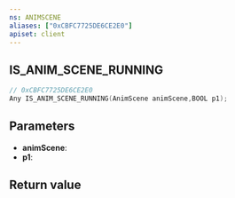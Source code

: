 ```yaml
---
ns: ANIMSCENE
aliases: ["0xCBFC7725DE6CE2E0"]
apiset: client
---
```

## IS_ANIM_SCENE_RUNNING

```c
// 0xCBFC7725DE6CE2E0
Any IS_ANIM_SCENE_RUNNING(AnimScene animScene,BOOL p1);
```


## Parameters
* **animScene**:
* **p1**:

## Return value

